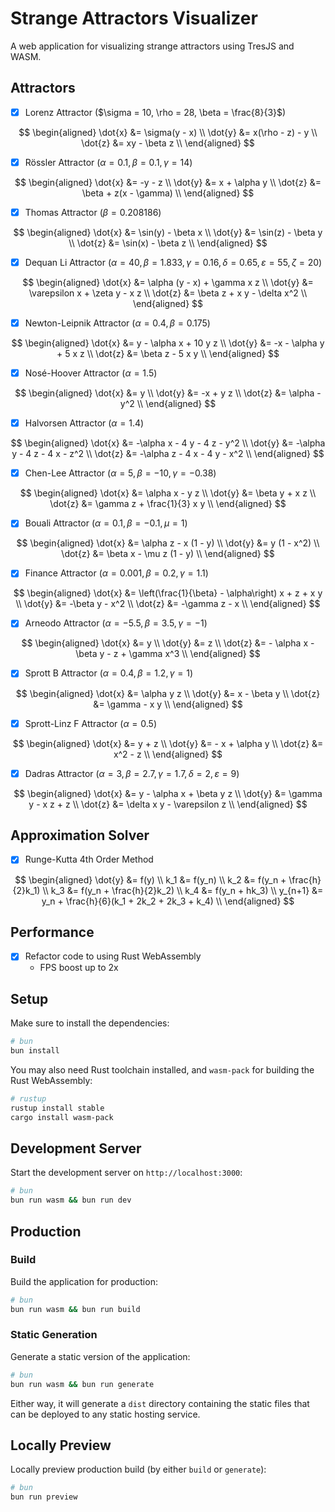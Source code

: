 # Strange Attractors Visualizer

A web application for visualizing strange attractors using TresJS and WASM.

## Attractors

- [x] Lorenz Attractor ($\sigma = 10, \rho = 28, \beta = \frac{8}{3}$)

$$
\begin{aligned}
\dot{x} &= \sigma(y - x) \\
\dot{y} &= x(\rho - z) - y \\
\dot{z} &= xy - \beta z \\
\end{aligned}
$$

- [x] Rössler Attractor ($\alpha = 0.1, \beta = 0.1, \gamma = 14$)

$$
\begin{aligned}
\dot{x} &= -y - z \\
\dot{y} &= x + \alpha y \\
\dot{z} &= \beta + z(x - \gamma) \\
\end{aligned}
$$

- [x] Thomas Attractor ($\beta = 0.208186$)

$$
\begin{aligned}
\dot{x} &= \sin(y) - \beta x \\
\dot{y} &= \sin(z) - \beta y \\
\dot{z} &= \sin(x) - \beta z \\
\end{aligned}
$$

- [x] Dequan Li Attractor ($\alpha = 40, \beta = 1.833, \gamma = 0.16, \delta = 0.65, \varepsilon = 55, \zeta = 20$)

$$
\begin{aligned}
\dot{x} &= \alpha (y - x) + \gamma x z \\
\dot{y} &= \varepsilon x + \zeta y - x z \\
\dot{z} &= \beta z + x y - \delta x^2 \\
\end{aligned}
$$

- [x] Newton-Leipnik Attractor ($\alpha = 0.4, \beta = 0.175$)

$$
\begin{aligned}
\dot{x} &= y - \alpha x + 10 y z \\
\dot{y} &= -x - \alpha y + 5 x z \\
\dot{z} &= \beta z - 5 x y \\
\end{aligned}
$$

- [x] Nosé-Hoover Attractor ($\alpha = 1.5$)

$$
\begin{aligned}
\dot{x} &= y \\
\dot{y} &= -x + y z \\
\dot{z} &= \alpha - y^2 \\
\end{aligned}
$$

- [x] Halvorsen Attractor ($\alpha = 1.4$)

$$
\begin{aligned}
\dot{x} &= -\alpha x - 4 y - 4 z - y^2 \\
\dot{y} &= -\alpha y - 4 z - 4 x - z^2 \\
\dot{z} &= -\alpha z - 4 x - 4 y - x^2 \\
\end{aligned}
$$

- [x] Chen-Lee Attractor ($\alpha = 5, \beta = -10, \gamma = -0.38$)

$$
\begin{aligned}
\dot{x} &= \alpha x - y z \\
\dot{y} &= \beta y + x z \\
\dot{z} &= \gamma z + \frac{1}{3} x y \\
\end{aligned}
$$

- [x] Bouali Attractor ($\alpha = 0.1, \beta = -0.1, \mu=1$)

$$
\begin{aligned}
\dot{x} &= \alpha z - x (1 - y) \\
\dot{y} &= y (1 - x^2) \\
\dot{z} &= \beta x - \mu z (1 - y) \\
\end{aligned}
$$

- [x] Finance Attractor ($\alpha = 0.001, \beta = 0.2, \gamma = 1.1$)

$$
\begin{aligned}
\dot{x} &= \left(\frac{1}{\beta} - \alpha\right) x + z + x y \\
\dot{y} &= -\beta y - x^2 \\
\dot{z} &= -\gamma z - x \\
\end{aligned}
$$

- [x] Arneodo Attractor ($\alpha = -5.5, \beta = 3.5, \gamma = -1$)

$$
\begin{aligned}
\dot{x} &= y \\
\dot{y} &= z \\
\dot{z} &= - \alpha x - \beta y - z + \gamma x^3 \\
\end{aligned}
$$

- [x] Sprott B Attractor ($\alpha = 0.4, \beta = 1.2, \gamma = 1$)

$$
\begin{aligned}
\dot{x} &= \alpha y z \\
\dot{y} &= x - \beta y \\
\dot{z} &= \gamma - x y \\
\end{aligned}
$$

- [x] Sprott-Linz F Attractor ($\alpha = 0.5$)

$$
\begin{aligned}
\dot{x} &= y + z \\
\dot{y} &= - x + \alpha y \\
\dot{z} &= x^2 - z \\
\end{aligned}
$$

- [x] Dadras Attractor ($\alpha = 3, \beta = 2.7, \gamma = 1.7, \delta = 2, \varepsilon = 9$)

$$
\begin{aligned}
\dot{x} &= y - \alpha x + \beta y z \\
\dot{y} &= \gamma y - x z + z \\
\dot{z} &= \delta x y - \varepsilon z \\
\end{aligned}
$$

## Approximation Solver

- [x] Runge-Kutta 4th Order Method

$$
\begin{aligned}
\dot{y} &= f(y) \\
k_1 &= f(y_n) \\
k_2 &= f(y_n + \frac{h}{2}k_1) \\
k_3 &= f(y_n + \frac{h}{2}k_2) \\
k_4 &= f(y_n + hk_3) \\
y_{n+1} &= y_n + \frac{h}{6}(k_1 + 2k_2 + 2k_3 + k_4) \\
\end{aligned}
$$

## Performance

- [x] Refactor code to using Rust WebAssembly
  - FPS boost up to 2x

## Setup

Make sure to install the dependencies:

```bash
# bun
bun install
```

You may also need Rust toolchain installed, and `wasm-pack` for building the Rust WebAssembly:

```bash
# rustup
rustup install stable
cargo install wasm-pack
```

## Development Server

Start the development server on `http://localhost:3000`:

```bash
# bun
bun run wasm && bun run dev
```

## Production

### Build

Build the application for production:

```bash
# bun
bun run wasm && bun run build
```

### Static Generation

Generate a static version of the application:

```bash
# bun
bun run wasm && bun run generate
```

Either way, it will generate a `dist` directory containing the static files that can be deployed to any static hosting service.

## Locally Preview

Locally preview production build (by either `build` or `generate`):

```bash
# bun
bun run preview
```
